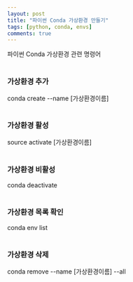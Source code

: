 ```yaml
---
layout: post
title: "파이썬 Conda 가상환경 만들기"
tags: [python, conda, envs]
comments: true
---
```


파이썬 Conda 가상환경 관련 명령어
<br>
<br>
### 가상환경 추가
conda create --name [가상환경이름]
<br>
<br>
### 가상환경 활성
source activate [가상환경이름]
<br>
<br>
### 가상환경 비활성
conda deactivate
<br>
<br>
### 가상환경 목록 확인
conda env list
<br>
<br>
### 가상환경 삭제
conda remove --name [가상환경이름] --all
